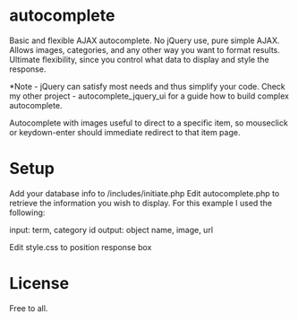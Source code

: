 autocomplete
============

Basic and flexible AJAX autocomplete. No jQuery use, pure simple AJAX. Allows images, categories, and any other way you want to format results. Ultimate flexibility, since you control what data to display and style the response.

*Note - jQuery can satisfy most needs and thus simplify your code. Check my other project - autocomplete_jquery_ui for a guide how to build complex autocomplete.

Autocomplete with images useful to direct to a specific item, so mouseclick or keydown-enter should immediate redirect to that item page.

Setup
=====

Add your database info to /includes/initiate.php
Edit autocomplete.php to retrieve the information you wish to display. For this example I used the following:

input: term, category id
output: object name, image, url

Edit style.css to position response box

License
=======
Free to all.

